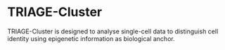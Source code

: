 # TRIAGE-Cluster
TRIAGE-Cluster is designed to analyse single-cell data to distinguish cell identity using epigenetic information as biological anchor.
